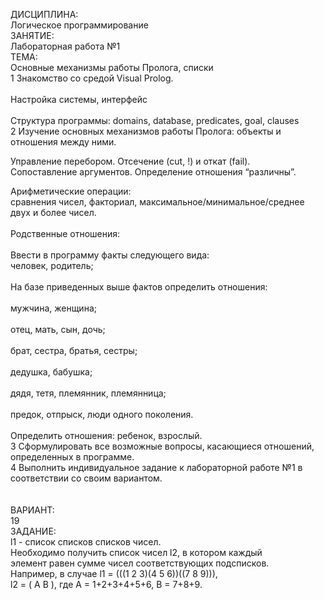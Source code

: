 ДИСЦИПЛИНА:<br>
Логическое программирование<br>
ЗАНЯТИЕ:<br>
Лабораторная работа №1<br>
ТЕМА:<br>
Основные механизмы работы Пролога, списки<br>
1 Знакомство со средой Visual Prolog.<br>
<br>
Настройка системы, интерфейс<br>
<br>
Структура программы: domains, database, predicates, goal, clauses<br>
2 Изучение основных механизмов работы Пролога: объекты и<br>
отношения между ними.<br>

Управление перебором. Отсечение (cut, !) и откат (fail).<br>
Сопоставление аргументов. Определение отношения “различны”.<br>

Арифметические операции:<br>
сравнения чисел, факториал, максимальное/минимальное/среднее<br>
двух и более чисел.<br>
<br>
Родственные отношения:<br>
<br>
Ввести в программу факты следующего вида:<br>
человек, родитель;<br>
<br>
На базе приведенных выше фактов определить отношения:<br>
<br>
мужчина, женщина;<br>
<br>
отец, мать, сын, дочь;<br>
<br>
брат, сестра, братья, сестры;<br>
<br>
дедушка, бабушка;<br>
<br>
дядя, тетя, племянник, племянница;<br>
<br>
предок, отпрыск, люди одного поколения.<br>
<br>
Определить отношения: ребенок, взрослый.<br>
3 Сформулировать все возможные вопросы, касающиеся отношений,<br>
определенных в программе.<br>
4 Выполнить индивидуальное задание к лабораторной работе №1 в<br>
соответствии со своим вариантом.<br>
<br>
<br>
ВАРИАНТ:<br>
19<br>
ЗАДАНИЕ:<br>
l1 - список списков списков чисел.<br>
Необходимо получить список чисел l2, в котором каждый<br>
элемент равен сумме чисел соответствующих подсписков.<br>
Например, в случае l1 = (((1 2 3)(4 5 6))((7 8 9))),<br>
l2 = ( A B ), где A = 1+2+3+4+5+6, B = 7+8+9.<br>
